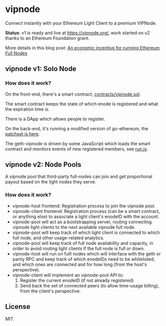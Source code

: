 # vipnode

Connect instantly with your Ethereum Light Client to a premium VIPNode.

**Status**: v1 is ready and live at https://vipnode.org/, work started on v2 thanks to an Ethereum Foundation grant.

More details in this blog post: [An economic incentive for running Ethereum Full Nodes](https://medium.com/@shazow/an-economic-incentive-for-running-ethereum-full-nodes-ecc0c9ebe22)

## vipnode v1: Solo Node

### How does it work?

On the front-end, there's a smart contract,
[contracts/vipnode.sol](https://github.com/shazow/vipnode/blob/master/contracts/vipnode.sol).

The smart contract keeps the state of which enode is registered and what the
expiration time is.

There is a DApp which allows people to register.

On the back-end, it's running a modified version of go-ethereum, the [patchset is
here](https://github.com/ethereum/go-ethereum/pull/16333).

The geth-vipnode is driven by some JavaScript which loads the smart contract and
monitors events of new registered members, see 
[run.js](https://github.com/shazow/vipnode/blob/master/run.js).

## vipnode v2: Node Pools

A vipnode pool that third-party full-nodes can join and get proportional payout based on the light nodes they serve.

### How does it work?

- vipnode-host frontend: Registration process to join the vipnode pool.
- vipnode-client frontend: Registration process (can be a smart contract, or anything else) to associate a light client's enodeID with the account.
- vipnode-pool will act as a bootstrapping server, routing connecting vipnode light clients to the next available vipnode full node.
- vipnode-pool will keep track of which light client is connected to which full node, and other usage-related analytics.
- vipnode-pool will keep track of full node availability and capacity, in order to avoid routing light clients if the full node is full or down.
- vipnode-host will run on fulll nodes which will interface with the geth or parity RPC and keep track of which enodeIDs need to be whitelisted, and which ones are connected and for how long (from the host's perspective).
- vipnode-client will implement an vipnode-pool API to:
  1. Register the current enodeID (if not already registered)
  2. Send back the set of connected peers (to allow time-usage billing), from the client's perspective.


## License

MIT.
